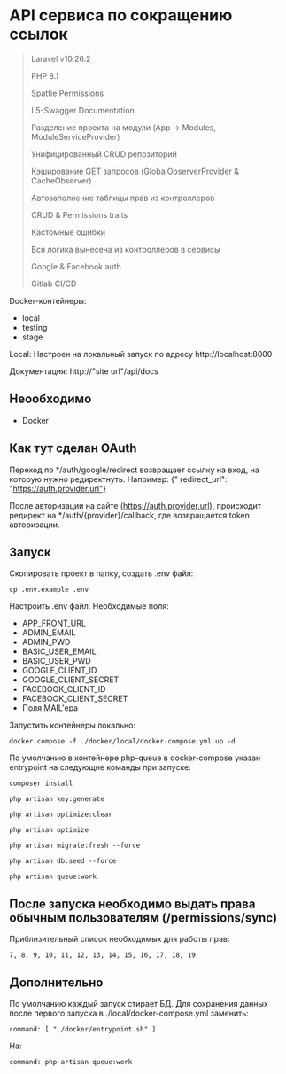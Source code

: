 # API сервиса по сокращению ссылок

>Laravel v10.26.2
>
>PHP 8.1
>
>Spattie Permissions
>
>L5-Swagger Documentation
>
>Разделение проекта на модули (App -> Modules, ModuleServiceProvider)
>
>Унифицированный CRUD репозиторий
>
>Кэширование GET запросов (GlobalObserverProvider & CacheObserver)
>
>Автозаполнение таблицы прав из контроллеров
>
>CRUD & Permissions traits
>
>Кастомные ошибки
>
>Вся логика вынесена из контроллеров в сервисы
>
>Google & Facebook auth
>
>Gitlab CI/CD

Docker-контейнеры:
* local
* testing
* stage

Local: Настроен на локальный запуск по адресу http://localhost:8000

Документация: http://"site url"/api/docs

## Неообходимо

* Docker

## Как тут сделан OAuth

Переход по */auth/google/redirect возвращает ссылку на вход, на которую нужно редиректнуть. Например: {"
redirect_url": "https://auth.provider.url"}

После авторизации на сайте (https://auth.provider.url), происходит редирект на */auth/{provider}/callback, 
где возвращается token авторизации.

## Запуск

Скопировать проект в папку, создать .env файл:
```shell
cp .env.example .env
```
Настроить .env файл. Необходимые поля:
* APP_FRONT_URL
* ADMIN_EMAIL
* ADMIN_PWD
* BASIC_USER_EMAIL
* BASIC_USER_PWD
* GOOGLE_CLIENT_ID
* GOOGLE_CLIENT_SECRET
* FACEBOOK_CLIENT_ID
* FACEBOOK_CLIENT_SECRET
* Поля MAIL'ера

Запустить контейнеры локально:
```shell
docker compose -f ./docker/local/docker-compose.yml up -d
```

По умолчанию в контейнере php-queue в docker-compose указан entrypoint на следующие команды при запуске:
```shell
composer install

php artisan key:generate

php artisan optimize:clear

php artisan optimize

php artisan migrate:fresh --force

php artisan db:seed --force

php artisan queue:work
```

## После запуска необходимо выдать права обычным пользователям (/permissions/sync)
Приблизительный список необходимых для работы прав:
```
7, 8, 9, 10, 11, 12, 13, 14, 15, 16, 17, 18, 19
```

## Дополнительно

По умолчанию каждый запуск стирает БД. Для сохранения данных после первого запуска в ./local/docker-compose.yml заменить:
```shell
command: [ "./docker/entrypoint.sh" ]
```

На:
```shell
command: php artisan queue:work
```

